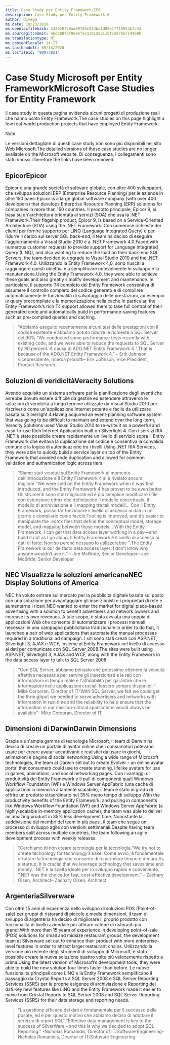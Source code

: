 ```yaml
---
title: Case Study per Entity Framework-EF6
description: Case Study per Entity Framework 6
author: divega
ms.date: 10/23/2016
ms.openlocfilehash: 342929f70aa09704c934bd1d89e177f6953bfc43
ms.sourcegitcommit: abda0872f86eefeca191a9a11bfca976bc14468b
ms.translationtype: MT
ms.contentlocale: it-IT
ms.lasthandoff: 09/14/2020
ms.locfileid: "90073821"
---
```

# <a name="microsoft-case-studies-for-entity-framework"></a><span data-ttu-id="5a2bf-103">Case Study Microsoft per Entity Framework</span><span class="sxs-lookup"><span data-stu-id="5a2bf-103">Microsoft Case Studies for Entity Framework</span></span>
<span data-ttu-id="5a2bf-104">Il case study in questa pagina evidenzia alcuni progetti di produzione reali che hanno usato Entity Framework.</span><span class="sxs-lookup"><span data-stu-id="5a2bf-104">The case studies on this page highlight a few real-world production projects that have employed Entity Framework.</span></span>
> [!NOTE]
> <span data-ttu-id="5a2bf-105">Le versioni dettagliate di questi case study non sono più disponibili nel sito Web Microsoft.</span><span class="sxs-lookup"><span data-stu-id="5a2bf-105">The detailed versions of these case studies are no longer available on the Microsoft website.</span></span> <span data-ttu-id="5a2bf-106">Di conseguenza, i collegamenti sono stati rimossi.</span><span class="sxs-lookup"><span data-stu-id="5a2bf-106">Therefore the links have been removed.</span></span>

## <a name="epicor"></a><span data-ttu-id="5a2bf-107">Epicor</span><span class="sxs-lookup"><span data-stu-id="5a2bf-107">Epicor</span></span>
<span data-ttu-id="5a2bf-108">Epicor è una grande società di software globale, con oltre 400 sviluppatori, che sviluppa soluzioni ERP (Enterprise Resource Planning) per le aziende in oltre 150 paesi.</span><span class="sxs-lookup"><span data-stu-id="5a2bf-108">Epicor is a large global software company (with over 400 developers) that develops Enterprise Resource Planning (ERP) solutions for companies in more than 150 countries.</span></span>
<span data-ttu-id="5a2bf-109">Il prodotto principale, Epicor 9, si basa su un'architettura orientata ai servizi (SOA) che usa la .NET Framework.</span><span class="sxs-lookup"><span data-stu-id="5a2bf-109">Their flagship product, Epicor 9, is based on a Service-Oriented Architecture (SOA) using the .NET Framework.</span></span>
<span data-ttu-id="5a2bf-110">Con numerose richieste dei clienti per fornire supporto per LINQ (Language Integrated Query) e per ridurre il carico sui server SQL back-end, il team ha deciso di eseguire l'aggiornamento a Visual Studio 2010 e a .NET Framework 4,0.</span><span class="sxs-lookup"><span data-stu-id="5a2bf-110">Faced with numerous customer requests to provide support for Language Integrated Query (LINQ), and also wanting to reduce the load on their back-end SQL Servers, the team decided to upgrade to Visual Studio 2010 and the .NET Framework 4.0.</span></span>
<span data-ttu-id="5a2bf-111">Utilizzando la Entity Framework 4,0, sono riusciti a raggiungere questi obiettivi e a semplificare notevolmente lo sviluppo e la manutenzione.</span><span class="sxs-lookup"><span data-stu-id="5a2bf-111">Using the Entity Framework 4.0, they were able to achieve these goals and also greatly simplify development and maintenance.</span></span>
<span data-ttu-id="5a2bf-112">In particolare, il supporto T4 completo del Entity Framework consentiva di assumere il controllo completo del codice generato e di compilare automaticamente le funzionalità di salvataggio delle prestazioni, ad esempio le query precompilate e la memorizzazione nella cache.</span><span class="sxs-lookup"><span data-stu-id="5a2bf-112">In particular, the Entity Framework’s rich T4 support allowed them to take full control of their generated code and automatically build in performance-saving features such as pre-compiled queries and caching.</span></span>

> <span data-ttu-id="5a2bf-113">"Abbiamo eseguito recentemente alcuni test delle prestazioni con il codice esistente e abbiamo potuto ridurre le richieste a SQL Server del 90%.</span><span class="sxs-lookup"><span data-stu-id="5a2bf-113">“We conducted some performance tests recently with existing code, and we were able to reduce the requests to SQL Server by 90 percent.</span></span>
<span data-ttu-id="5a2bf-114">A causa di ADO.NET Entity Framework 4 ".</span><span class="sxs-lookup"><span data-stu-id="5a2bf-114">That is because of the ADO.NET Entity Framework 4.”</span></span> <span data-ttu-id="5a2bf-115">– Erik Johnson, vicepresidente, ricerca prodotti</span><span class="sxs-lookup"><span data-stu-id="5a2bf-115">– Erik Johnson, Vice President, Product Research</span></span>  

## <a name="veracity-solutions"></a><span data-ttu-id="5a2bf-116">Soluzioni di veridicità</span><span class="sxs-lookup"><span data-stu-id="5a2bf-116">Veracity Solutions</span></span>
<span data-ttu-id="5a2bf-117">Avendo acquisito un sistema software per la pianificazione degli eventi che avrebbe dovuto essere difficile da gestire ed estendere attraverso le soluzioni di veridicità a lungo termine utilizzate da Visual Studio 2010 per riscriverlo come un'applicazione Internet potente e facile da utilizzare basata su Silverlight 4.</span><span class="sxs-lookup"><span data-stu-id="5a2bf-117">Having acquired an event-planning software system that was going to be difficult to maintain and extend over the long-term, Veracity Solutions used Visual Studio 2010 to re-write it as a powerful and easy-to-use Rich Internet Application built on Silverlight 4.</span></span>
<span data-ttu-id="5a2bf-118">Con i servizi RIA .NET è stato possibile creare rapidamente un livello di servizio sopra il Entity Framework che evitava la duplicazione del codice e consentiva la convalida comune e la logica di autenticazione tra i livelli.</span><span class="sxs-lookup"><span data-stu-id="5a2bf-118">Using .NET RIA Services, they were able to quickly build a service layer on top of the Entity Framework that avoided code duplication and allowed for common validation and authentication logic across tiers.</span></span>  

> <span data-ttu-id="5a2bf-119">"Siamo stati venduti sul Entity Framework al momento dell'introduzione e il Entity Framework 4 si è rivelato ancora migliore.</span><span class="sxs-lookup"><span data-stu-id="5a2bf-119">“We were sold on the Entity Framework when it was first introduced, and the Entity Framework 4 has proven to be even better.</span></span>
<span data-ttu-id="5a2bf-120">Gli strumenti sono stati migliorati ed è più semplice modificare i file con estensione edmx che definiscono il modello concettuale, il modello di archiviazione e il mapping tra tali modelli... Con il Entity Framework, posso far funzionare il livello di accesso ai dati in un giorno e compilarlo come faccio.</span><span class="sxs-lookup"><span data-stu-id="5a2bf-120">Tooling is improved, and it’s easier to manipulate the .edmx files that define the conceptual model, storage model, and mapping between those models... With the Entity Framework, I can get that data access layer working in a day—and build it out as I go along.</span></span>
<span data-ttu-id="5a2bf-121">Il Entity Framework è il livello di accesso ai dati di fatto; Non so perché nessuno lo utilizzerebbe ".</span><span class="sxs-lookup"><span data-stu-id="5a2bf-121">The Entity Framework is our de facto data access layer; I don’t know why anyone wouldn’t use it.”</span></span> <span data-ttu-id="5a2bf-122">– Joe McBride, Senior Developer</span><span class="sxs-lookup"><span data-stu-id="5a2bf-122">– Joe McBride, Senior Developer</span></span>

## <a name="nec-display-solutions-of-america"></a><span data-ttu-id="5a2bf-123">NEC Visualizza le soluzioni americane</span><span class="sxs-lookup"><span data-stu-id="5a2bf-123">NEC Display Solutions of America</span></span>
<span data-ttu-id="5a2bf-124">NEC ha voluto entrare sul mercato per la pubblicità digitale basata sul posto con una soluzione per avvantaggiare gli inserzionisti e i proprietari di rete e aumentarne i ricavi.</span><span class="sxs-lookup"><span data-stu-id="5a2bf-124">NEC wanted to enter the market for digital place-based advertising with a solution to benefit advertisers and network owners and increase its own revenues.</span></span>
<span data-ttu-id="5a2bf-125">A tale scopo, è stata avviata una coppia di applicazioni Web che consente di automatizzare i processi manuali necessari in una campagna pubblicitaria tradizionale.</span><span class="sxs-lookup"><span data-stu-id="5a2bf-125">In order to do that, it launched a pair of web applications that automate the manual processes required in a traditional ad campaign.</span></span>
<span data-ttu-id="5a2bf-126">I siti sono stati creati con ASP.NET, Silverlight 3, AJAX e WCF, insieme al Entity Framework nel livello di accesso ai dati per comunicare con SQL Server 2008.</span><span class="sxs-lookup"><span data-stu-id="5a2bf-126">The sites were built using ASP.NET, Silverlight 3, AJAX and WCF, along with the Entity Framework in the data access layer to talk to SQL Server 2008.</span></span>

> <span data-ttu-id="5a2bf-127">"Con SQL Server, abbiamo pensato che potessimo ottenere la velocità effettiva necessaria per servire gli inserzionisti e le reti con informazioni in tempo reale e l'affidabilità per garantire che le informazioni nelle applicazioni cruciali fossero sempre disponibili"-Mike Corcoran, Director of IT</span><span class="sxs-lookup"><span data-stu-id="5a2bf-127">“With SQL Server, we felt we could get the throughput we needed to serve advertisers and networks with information in real time and the reliability to help ensure that the information in our mission-critical applications would always be available”- Mike Corcoran, Director of IT</span></span>

## <a name="darwin-dimensions"></a><span data-ttu-id="5a2bf-128">Dimensioni di Darwin</span><span class="sxs-lookup"><span data-stu-id="5a2bf-128">Darwin Dimensions</span></span>
<span data-ttu-id="5a2bf-129">Grazie a un'ampia gamma di tecnologie Microsoft, il team di Darwin ha deciso di creare un portale di avatar online che i consumatori potevano usare per creare avatar accattivanti e realistici da usare in giochi, animazioni e pagine di social networking.</span><span class="sxs-lookup"><span data-stu-id="5a2bf-129">Using a wide range of Microsoft technologies, the team at Darwin set out to create Evolver - an online avatar portal that consumers could use to create stunning, lifelike avatars for use in games, animations, and social networking pages.</span></span>
<span data-ttu-id="5a2bf-130">Con i vantaggi di produttività del Entity Framework e il pull di componenti quali Windows Workflow Foundation (WF) e Windows Server AppFabric (una cache di applicazioni in memoria altamente scalabile), il team è stato in grado di offrire un prodotto straordinario nel 35% meno tempo di sviluppo.</span><span class="sxs-lookup"><span data-stu-id="5a2bf-130">With the productivity benefits of the Entity Framework, and pulling in components like Windows Workflow Foundation (WF) and Windows Server AppFabric (a highly-scalable in-memory application cache), the team was able to deliver an amazing product in 35% less development time.</span></span>
<span data-ttu-id="5a2bf-131">Nonostante la suddivisione dei membri del team in più paesi, il team che segue un processo di sviluppo agile con versioni settimanali.</span><span class="sxs-lookup"><span data-stu-id="5a2bf-131">Despite having team members split across multiple countries, the team following an agile development process with weekly releases.</span></span>

 > <span data-ttu-id="5a2bf-132">"Cerchiamo di non creare tecnologia per la tecnologia.</span><span class="sxs-lookup"><span data-stu-id="5a2bf-132">“We try not to create technology for technology’s sake.</span></span> <span data-ttu-id="5a2bf-133">Come avvio, è fondamentale sfruttare la tecnologia che consente di risparmiare tempo e denaro.</span><span class="sxs-lookup"><span data-stu-id="5a2bf-133">As a startup, it is crucial that we leverage technology that saves time and money.</span></span>
 <span data-ttu-id="5a2bf-134">.NET è la scelta ideale per lo sviluppo rapido e conveniente. "</span><span class="sxs-lookup"><span data-stu-id="5a2bf-134">.NET was the choice for fast, cost-effective development.”</span></span> <span data-ttu-id="5a2bf-135">– Zachary Olsen, Architect</span><span class="sxs-lookup"><span data-stu-id="5a2bf-135">– Zachary Olsen, Architect</span></span>  

## <a name="silverware"></a><span data-ttu-id="5a2bf-136">Argenteria</span><span class="sxs-lookup"><span data-stu-id="5a2bf-136">Silverware</span></span>
<span data-ttu-id="5a2bf-137">Con oltre 15 anni di esperienza nello sviluppo di soluzioni POS (Point-of-sale) per gruppi di ristoranti di piccole e medie dimensioni, il team di sviluppo di argenteria ha deciso di migliorare il proprio prodotto con funzionalità di livello aziendale per attirare catene di ristoranti più grandi.</span><span class="sxs-lookup"><span data-stu-id="5a2bf-137">With more than 15 years of experience in developing point-of-sale (POS) solutions for small and midsize restaurant groups, the development team at Silverware set out to enhance their product with more enterprise-level features in order to attract larger restaurant chains.</span></span>
<span data-ttu-id="5a2bf-138">Utilizzando la versione più recente degli strumenti di sviluppo di Microsoft, è stato possibile creare la nuova soluzione quattro volte più velocemente rispetto a prima.</span><span class="sxs-lookup"><span data-stu-id="5a2bf-138">Using the latest version of Microsoft’s development tools, they were able to build the new solution four times faster than before.</span></span>
<span data-ttu-id="5a2bf-139">Le nuove funzionalità principali come LINQ e la Entity Framework semplificano il passaggio da Crystal Reports a SQL Server 2008 e SQL Server Reporting Services (SSRS) per le proprie esigenze di archiviazione e Reporting dei dati.</span><span class="sxs-lookup"><span data-stu-id="5a2bf-139">Key new features like LINQ and the Entity Framework made it easier to move from Crystal Reports to SQL Server 2008 and SQL Server Reporting Services (SSRS) for their data storage and reporting needs.</span></span>

> <span data-ttu-id="5a2bf-140">"La gestione efficace dei dati è fondamentale per il successo delle posate, ed è per questo motivo che abbiamo deciso di adottare il servizio di report SQL".</span><span class="sxs-lookup"><span data-stu-id="5a2bf-140">“Effective data management is key to the success of SilverWare – and this is why we decided to adopt SQL Reporting.”</span></span> <span data-ttu-id="5a2bf-141">-Nicholas Romanidis, Director of IT/Software Engineering</span><span class="sxs-lookup"><span data-stu-id="5a2bf-141">- Nicholas Romanidis, Director of IT/Software Engineering</span></span>
